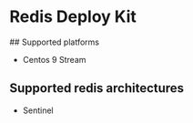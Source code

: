 # Redis Deploy Kit

## Supported platforms
- Centos 9 Stream

## Supported redis architectures
- Sentinel